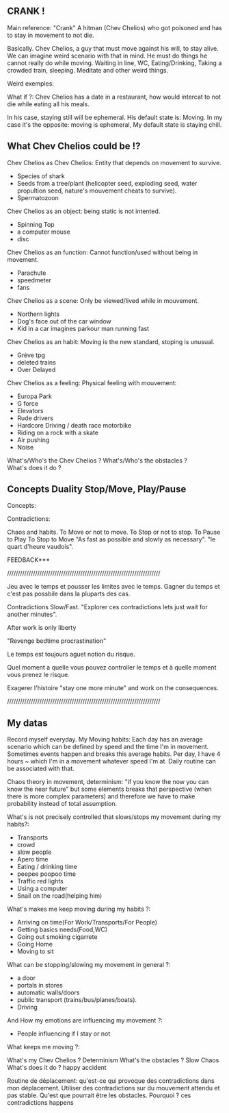 ## CRANK !
Main reference: "Crank" A hitman (Chev Chelios) who got poisoned and has to stay in movement to not die.

Basically. Chev Chelios, a guy that must move against his will, to stay alive. We can imagine weird scenario with that in mind. He must do things he cannot really do while moving. Waiting in line, WC, Eating/Drinking, Taking a crowded train, sleeping. Meditate and other weird things.

Weird exemples:

What if ?: Chev Chelios has a date in a restaurant, how would intercat to not die while eating all his meals.

In his case, staying still will be ephemeral. His default state is: Moving.
In my case it's the opposite: moving is ephemeral, My default state is staying chill.

## What Chev Chelios could be !?
Chev Chelios as Chev Chelios: Entity that depends on movement to survive.
- Species of shark
- Seeds from a tree/plant (helicopter seed, exploding seed, water propultion seed, nature's mouvement cheats to survive).
- Spermatozoon 

Chev Chelios as an object: being static is not intented.
- Spinning Top
- a computer mouse
- disc

Chev Chelios as an function: Cannot function/used without being in movement.
- Parachute
- speedmeter
- fans

Chev Chelios as a scene: Only be viewed/lived while in mouvement.
- Northern lights
- Dog's face out of the car window
- Kid in a car imagines parkour man running fast 

Chev Chelios as an habit: Moving is the new standard, stoping is unusual.
- Grève tpg
- deleted trains
- Over Delayed


Chev Chelios as a feeling: Physical feeling with mouvement:
- Europa Park
- G force
- Elevators
- Rude drivers
- Hardcore Driving / death race motorbike
- Riding on a rock with a skate
- Air pushing
- Noise


What's/Who's the Chev Chelios ? 
What's/Who's the obstacles ?  
What's does it do ? 

## Concepts Duality Stop/Move, Play/Pause

Concepts:

Contradictions:

Chaos and habits.
To Move or not to move.
To Stop or not to stop.
To Pause to Play
To Stop to Move
"As fast as possible and slowly as necessary".
"le quart d'heure vaudois".


FEEDBACK***

///////////////////////////////////////////////////////////////////////

Jeu avec le temps et pousser les limites avec le temps.
Gagner du temps et c'est pas possbile dans la pluparts des cas.

Contradictions Slow/Fast.
"Explorer ces contradictions lets just wait for another minutes".


After work is only liberty 

"Revenge bedtime procrastination"

Le temps est toujours aguet notion du risque.

Quel moment a quelle vous pouvez controller le temps et à quelle moment vous prenez le risque.


Exagerer l'histoire "stay one more minute" and work on the consequences.


///////////////////////////////////////////////////////////////////////


## My datas 

Record myself everyday. My Moving habits: Each day has an average scenario which can be defined by speed and the time I'm in movement. Sometimes events happen and breaks this average habits.  Per day, I have 4 hours ~ which I'm in a movement whatever speed I'm at. Daily routine can be associated with that.

Chaos theory in movement, determinism:
"if you know the now you can know the near future" but some elements breaks that perspective (when there is more complex parameters) and therefore we have to make probability instead of total assumption.

What's is not precisely controlled that slows/stops my movement during my habits?:

- Transports
- crowd
- slow people
- Apero time
- Eating / drinking time
- peepee poopoo time
- Traffic red lights
- Using a computer
- Snail on the road(helping him)


What's makes me keep moving during my habits ?:

- Arriving on time(For Work/Transports/For People)
- Getting basics needs(Food,WC)
- Going out smoking cigarrete
- Going Home
- Moving to sit


What can be stopping/slowing my movement in general ?:
- a door
- portals in stores
- automatic walls/doors
- public transport (trains/bus/planes/boats).
- Driving


And How my emotions are influencing my movement ?:
- People influencing if I stay or not

What keeps me moving ?:

What's my Chev Chelios ? Determinism
What's the obstacles ? Slow Chaos
What's does it do ? happy accident



Routine de déplacement: qu'est-ce qui provoque des contradictions dans mon déplacement.
Utiliser des contradictions sur du mouvement attendu et pas stable.
Qu'est que pourrait être les obstacles. Pourquoi ? ces contradictions happens

